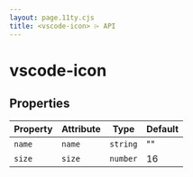 ```yaml
---
layout: page.11ty.cjs
title: <vscode-icon> ⌲ API
---
```


# vscode-icon

## Properties

| Property | Attribute | Type     | Default |
|----------|-----------|----------|---------|
| `name`   | `name`    | `string` | ""      |
| `size`   | `size`    | `number` | 16      |
